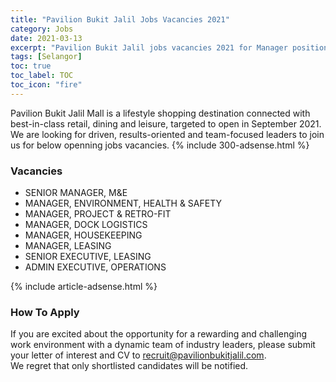 ```yaml
---
title: "Pavilion Bukit Jalil Jobs Vacancies 2021" 
category: Jobs 
date: 2021-03-13
excerpt: "Pavilion Bukit Jalil jobs vacancies 2021 for Manager positions (M&E, Health and Safety, Project, Dock Logistics, Housekeeping, Leasing) and Admin Operations Executive" 
tags: [Selangor] 
toc: true 
toc_label: TOC 
toc_icon: "fire" 
--- 
```


Pavilion Bukit Jalil Mall is a lifestyle shopping destination connected with best-in-class retail, dining and leisure, targeted to open in September 2021. We are looking for driven, results-oriented and team-focused leaders to join us for below openning jobs vacancies.
{% include 300-adsense.html %} 
### Vacancies
- SENIOR MANAGER, M&E
- MANAGER, ENVIRONMENT, HEALTH & SAFETY
- MANAGER, PROJECT & RETRO-FIT
- MANAGER, DOCK LOGISTICS
- MANAGER, HOUSEKEEPING
- MANAGER, LEASING
- SENIOR EXECUTIVE, LEASING
- ADMIN EXECUTIVE, OPERATIONS

{% include article-adsense.html %} 
### How To Apply
If you are excited about the opportunity for a rewarding and challenging work environment with a dynamic team of industry leaders, please submit your letter of interest and CV to recruit@pavilionbukitjalil.com.<br/>
We regret that only shortlisted candidates will be notified.